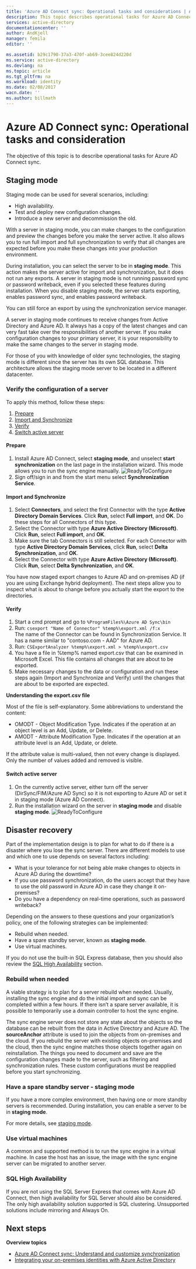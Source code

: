 ```yaml
---
title: 'Azure AD Connect sync: Operational tasks and considerations | Azure'
description: This topic describes operational tasks for Azure AD Connect sync and how to prepare for operating this component.
services: active-directory
documentationcenter: ''
author: AndKjell
manager: femila
editor: ''

ms.assetid: b29c1790-37a3-470f-ab69-3cee824d220d
ms.service: active-directory
ms.devlang: na
ms.topic: article
ms.tgt_pltfrm: na
ms.workload: identity
ms.date: 02/08/2017
wacn.date: ''
ms.author: billmath
---
```


# Azure AD Connect sync: Operational tasks and consideration
The objective of this topic is to describe operational tasks for Azure AD Connect sync.

## Staging mode
Staging mode can be used for several scenarios, including:

- High availability.
- Test and deploy new configuration changes.
- Introduce a new server and decommission the old.

With a server in staging mode, you can make changes to the configuration and preview the changes before you make the server active. It also allows you to run full import and full synchronization to verify that all changes are expected before you make these changes into your production environment.

During installation, you can select the server to be in **staging mode**. This action makes the server active for import and synchronization, but it does not run any exports. A server in staging mode is not running password sync or password writeback, even if you selected these features during installation. When you disable staging mode, the server starts exporting, enables password sync, and enables password writeback.

You can still force an export by using the synchronization service manager.

A server in staging mode continues to receive changes from Active Directory and Azure AD. It always has a copy of the latest changes and can very fast take over the responsibilities of another server. If you make configuration changes to your primary server, it is your responsibility to make the same changes to the server in staging mode.

For those of you with knowledge of older sync technologies, the staging mode is different since the server has its own SQL database. This architecture allows the staging mode server to be located in a different datacenter.

### Verify the configuration of a server
To apply this method, follow these steps:

1. [Prepare](#prepare)
2. [Import and Synchronize](#import-and-synchronize)
3. [Verify](#verify)
4. [Switch active server](#switch-active-server)

#### Prepare
1. Install Azure AD Connect, select **staging mode**, and unselect **start synchronization** on the last page in the installation wizard. This mode allows you to run the sync engine manually.
   ![ReadyToConfigure](./media/active-directory-aadconnectsync-operations/readytoconfigure.png)
2. Sign off/sign in and from the start menu select **Synchronization Service**.

#### Import and Synchronize
1. Select **Connectors**, and select the first Connector with the type **Active Directory Domain Services**. Click **Run**, select **Full import**, and **OK**. Do these steps for all Connectors of this type.
2. Select the Connector with type **Azure Active Directory (Microsoft)**. Click **Run**, select **Full import**, and **OK**.
3. Make sure the tab Connectors is still selected. For each Connector with type **Active Directory Domain Services**, click **Run**, select **Delta Synchronization**, and **OK**.
4. Select the Connector with type **Azure Active Directory (Microsoft)**. Click **Run**, select **Delta Synchronization**, and **OK**.

You have now staged export changes to Azure AD and on-premises AD (if you are using Exchange hybrid deployment). The next steps allow you to inspect what is about to change before you actually start the export to the directories.

#### Verify
1. Start a cmd prompt and go to `%ProgramFiles%\Azure AD Sync\bin`
2. Run: `csexport "Name of Connector" %temp%\export.xml /f:x`  
   The name of the Connector can be found in Synchronization Service. It has a name similar to "contoso.com - AAD" for Azure AD.
3. Run: `CSExportAnalyzer %temp%\export.xml > %temp%\export.csv`
4. You have a file in %temp% named export.csv that can be examined in Microsoft Excel. This file contains all changes that are about to be exported.
5. Make necessary changes to the data or configuration and run these steps again (Import and Synchronize and Verify) until the changes that are about to be exported are expected.

**Understanding the export.csv file**

Most of the file is self-explanatory. Some abbreviations to understand the content:

- OMODT - Object Modification Type. Indicates if the operation at an object level is an Add, Update, or Delete.
- AMODT - Attribute Modification Type. Indicates if the operation at an attribute level is an Add, Update, or delete.

If the attribute value is multi-valued, then not every change is displayed. Only the number of values added and removed is visible.

#### Switch active server
1. On the currently active server, either turn off the server (DirSync/FIM/Azure AD Sync) so it is not exporting to Azure AD or set it in staging mode (Azure AD Connect).
2. Run the installation wizard on the server in **staging mode** and disable **staging mode**.
   ![ReadyToConfigure](./media/active-directory-aadconnectsync-operations/additionaltasks.png)

## Disaster recovery
Part of the implementation design is to plan for what to do if there is a disaster where you lose the sync server. There are different models to use and which one to use depends on several factors including:

- What is your tolerance for not being able make changes to objects in Azure AD during the downtime?
- If you use password synchronization, do the users accept that they have to use the old password in Azure AD in case they change it on-premises?
- Do you have a dependency on real-time operations, such as password writeback?

Depending on the answers to these questions and your organization’s policy, one of the following strategies can be implemented:

- Rebuild when needed.
- Have a spare standby server, known as **staging mode**.
- Use virtual machines.

If you do not use the built-in SQL Express database, then you should also review the [SQL High Availability](#sql-high-availability) section.

### Rebuild when needed
A viable strategy is to plan for a server rebuild when needed. Usually, installing the sync engine and do the initial import and sync can be completed within a few hours. If there isn’t a spare server available, it is possible to temporarily use a domain controller to host the sync engine.

The sync engine server does not store any state about the objects so the database can be rebuilt from the data in Active Directory and Azure AD. The **sourceAnchor** attribute is used to join the objects from on-premises and the cloud. If you rebuild the server with existing objects on-premises and the cloud, then the sync engine matches those objects together again on reinstallation. The things you need to document and save are the configuration changes made to the server, such as filtering and synchronization rules. These custom configurations must be reapplied before you start synchronizing.

### Have a spare standby server - staging mode
If you have a more complex environment, then having one or more standby servers is recommended. During installation, you can enable a server to be in **staging mode**.

For more details, see [staging mode](#staging-mode).

### Use virtual machines
A common and supported method is to run the sync engine in a virtual machine. In case the host has an issue, the image with the sync engine server can be migrated to another server.

### SQL High Availability
If you are not using the SQL Server Express that comes with Azure AD Connect, then high availability for SQL Server should also be considered. The only high availability solution supported is SQL clustering. Unsupported solutions include mirroring and Always On.

## Next steps
**Overview topics**  

- [Azure AD Connect sync: Understand and customize synchronization](./active-directory-aadconnectsync-whatis.md)  
- [Integrating your on-premises identities with Azure Active Directory](./active-directory-aadconnect.md)